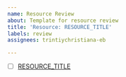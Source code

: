 ```yaml
---
name: Resource Review
about: Template for resource review
title: 'Resource: RESOURCE_TITLE'
labels: review
assignees: trintiychristiana-eb

---
```


- [ ] [RESOURCE_TITLE](RESOURCE_URL)
